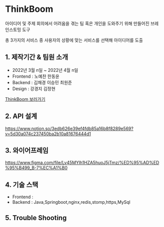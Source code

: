 # ThinkBoom
아이디어 및 주제 회의에서 어려움을 겪는 팀 혹은 개인을 도와주기 위해 만들어진 브레인스토밍 도구

총 3가지의 서비스 중 사용자의 상황에 맞는 서비스를 선택해 아이디어를 도출


## 1. 제작기간 & 팀원 소개
- 2022년 3월 n일 ~ 2022년 4월 n일
- Frontend : 노예찬 한동윤
- Backend : 김채경 이승민 최원준
- Design : 강경지 김정현

[ThinkBoom 보러가기](도메인넣)

## 2. API 설계
https://www.notion.so/3edb626e39ef4fdb85a16b8f8289e569?v=5d30a074c237450ba2b10a81676444d1

## 3. 와이어프레임
https://www.figma.com/file/Lv45MYlh1HZA5huoJ5jTmz/%ED%95%AD%ED%95%B499_B-7%EC%A1%B0


## 4. 기술 스택
- Frontend : 
- Backend : Java,Springboot,nginx,redis,stomp,https,MySql



## 5. Trouble Shooting

